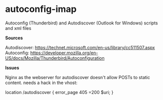 # autoconfig-imap
Autoconfig (Thunderbird) and Autodiscover (Outlook for Windows) scripts and xml files

<b>Sources</b>

Autodiscover: https://technet.microsoft.com/en-us/library/cc511507.aspx
Autoconfig: https://developer.mozilla.org/en-US/docs/Mozilla/Thunderbird/Autoconfiguration

<b>Issues</b>

Nginx as the webserver for autodiscover doesn't allow POSTs to static content. needs a hack in the vhost:

location /autodiscover {
error_page 405 =200 $uri;
}
